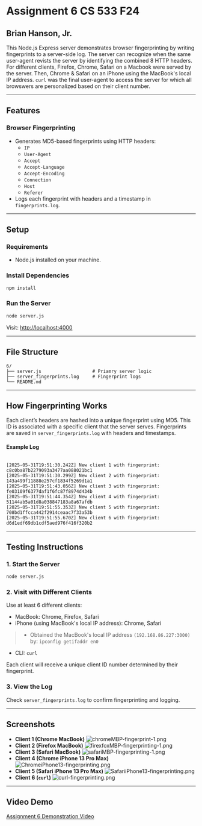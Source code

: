 # Assignment 6 CS 533 F24
## Brian Hanson, Jr.

This Node.js Express server demonstrates browser fingerprinting by writing fingerprints to a server-side log. The server can recognize when the same user-agent revists the server by identifying the combined 8 HTTP headers. For different clients, Firefox, Chrome, Safari on a Macbook were served by the server. Then, Chrome & Safari on an iPhone using the MacBook's local IP address. `curl` was the final user-agent to access the server for which all browswers are personalized based on their client number.

---

## Features

### Browser Fingerprinting
- Generates MD5-based fingerprints using HTTP headers:
  - `IP`
  - `User-Agent`
  - `Accept`
  - `Accept-Language`
  - `Accept-Encoding`
  - `Connection`
  - `Host`
  - `Referer`
- Logs each fingerprint with headers and a timestamp in `fingerprints.log`.

---

## Setup

### Requirements
- Node.js installed on your machine.

### Install Dependencies
```bash
npm install
```

### Run the Server
```bash
node server.js
```

Visit: [http://localhost:4000](http://localhost:4000)

---

## File Structure

```
6/
├── server.js                   # Priamry server logic
├── server_fingerprints.log     # Fingerprint logs
└── README.md
```

---

## How Fingerprinting Works

Each client’s headers are hashed into a unique fingerprint using MD5. This ID is associated with a specific client that the server serves. Fingerprints are saved in `server_fingerprints.log` with headers and timestamps.

#### Example Log
```

[2025-05-31T19:51:30.242Z] New client 1 with fingerprint: c8c0ba87b2279093a3477aa088021bc1
[2025-05-31T19:51:30.299Z] New client 2 with fingerprint: 143a499f11888e257cf1834f5269d1a1
[2025-05-31T19:51:43.056Z] New client 3 with fingerprint: fe03109f6377daf1f6fc87f8974d434b
[2025-05-31T19:51:44.354Z] New client 4 with fingerprint: 51144ab5a01d8a038847183a8a67afdb
[2025-05-31T19:51:55.353Z] New client 5 with fingerprint: 708bd1ffcca442f2914ceaac7f33a53b
[2025-05-31T19:51:55.670Z] New client 6 with fingerprint: d6d1edf69db1cdf5aed976f416f320b2

```

---

## Testing Instructions

### 1. Start the Server
```bash
node server.js
```

### 2. Visit with Different Clients
Use at least 6 different clients:
- MacBook: Chrome, Firefox, Safari
- iPhone (using MacBook's local IP address): Chrome, Safari
> - Obtained the MacBook's local IP address `(192.168.86.227:3000)` by:
    ```
    ipconfig getifaddr en0
    ```

- CLI: `curl`

Each client will receive a unique client ID number determined by their fingerprint.

### 3. View the Log
Check `server_fingerprints.log` to confirm fingerprinting and logging.


---

## Screenshots

- **Client 1 (Chrome MacBook)** ![chromeMBP-fingerprint-1.png](chromeMBP-fingerprint-1.png)
- **Client 2 (Firefox MacBook)** ![firexfoxMBP-fingerprinting-1.png](firexfoxMBP-fingerprinting-1.png)
- **Client 3 (Safari MacBook)** ![safariMBP-fingerprinting-1.png](safariMBP-fingerprinting-1.png)
- **Client 4 (Chrome iPhone 13 Pro Max)** ![ChromeiPhone13-fingerprinting.png](ChromeiPhone13-fingerprinting.png)
- **Client 5 (Safari iPhone 13 Pro Max)** ![SafariiPhone13-fingerprinting.png](SafariiPhone13-fingerprinting.png)
- **Client 6 (`curl`)** ![curl-fingerprinting.png](curl-fingerprinting.png)

---

## Video Demo

[Assignment 6 Demonstration Video](https://youtu.be/x6V44fN97Vc)
